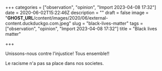 +++
categories = ["observation", "opinion", "Import 2023-04-08 17:32"]
date = 2020-06-02T15:22:46Z
description = ""
draft = false
image = "__GHOST_URL__/content/images/2020/06/external-content.duckduckgo.com.jpeg"
slug = "black-lives-matter"
tags = ["observation", "opinion", "Import 2023-04-08 17:32"]
title = "Black lives matter"

+++


Unissons-nous contre l'injustice! Tous ensemble!!

Le racisme n'a pas sa place dans nos societes.

